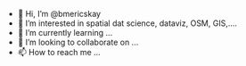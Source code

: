 - 👋 Hi, I’m @bmericskay
- 👀 I’m interested in spatial dat science, dataviz, OSM, GIS,....
- 🌱 I’m currently learning ...
- 💞️ I’m looking to collaborate on ...
- 📫 How to reach me ...

<!---
bmericskay/bmericskay is a ✨ special ✨ repository because its `README.md` (this file) appears on your GitHub profile.
You can click the Preview link to take a look at your changes.
--->
